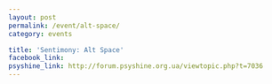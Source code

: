 ```yaml
---
layout: post
permalink: /event/alt-space/
category: events

title: 'Sentimony: Alt Space'
facebook_link: 
psyshine_link: http://forum.psyshine.org.ua/viewtopic.php?t=7036
---
```


